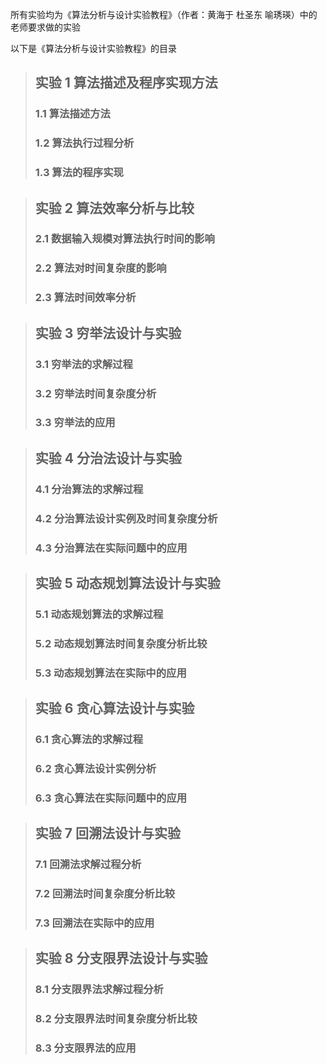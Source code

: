 所有实验均为《算法分析与设计实验教程》（作者：黄海于 杜圣东 喻琇瑛）中的老师要求做的实验

以下是《算法分析与设计实验教程》的目录

> ## 实验 1 算法描述及程序实现方法
> ### 1.1 算法描述方法
> ### 1.2 算法执行过程分析
> ### 1.3 算法的程序实现


> ## 实验 2 算法效率分析与比较
> ### 2.1 数据输入规模对算法执行时间的影响
> ### 2.2 算法对时间复杂度的影响
> ### 2.3 算法时间效率分析


> ## 实验 3 穷举法设计与实验
> ### 3.1 穷举法的求解过程
> ### 3.2 穷举法时间复杂度分析
> ### 3.3 穷举法的应用


> ## 实验 4 分治法设计与实验
> ### 4.1 分治算法的求解过程
> ### 4.2 分治算法设计实例及时间复杂度分析
> ### 4.3 分治算法在实际问题中的应用


> ## 实验 5 动态规划算法设计与实验
> ### 5.1 动态规划算法的求解过程
> ### 5.2 动态规划算法时间复杂度分析比较
> ### 5.3 动态规划算法在实际中的应用


> ## 实验 6 贪心算法设计与实验
> ### 6.1 贪心算法的求解过程
> ### 6.2 贪心算法设计实例分析
> ### 6.3 贪心算法在实际问题中的应用


> ## 实验 7 回溯法设计与实验
> ### 7.1 回溯法求解过程分析
> ### 7.2 回溯法时间复杂度分析比较
> ### 7.3 回溯法在实际中的应用


> ## 实验 8 分支限界法设计与实验
> ### 8.1 分支限界法求解过程分析
> ### 8.2 分支限界法时间复杂度分析比较
> ### 8.3 分支限界法的应用
